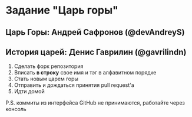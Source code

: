 # Задание "Царь горы"

## Царь Горы: Андрей Сафронов (@devAndreyS)

## История царей:  Денис Гаврилин (@gavrilindn)

1. Сделать форк репозитория
2. Вписать **в строку** свое имя и тэг в алфавитном порядке
3. Стать новым царем горы
4. Отправить и дождаться принятия pull request'а
5. Идти домой

P.S. коммиты из интерфейса GitHub не принимаются, работайте через консоль

